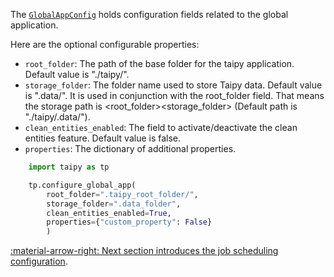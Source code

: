 The [`GlobalAppConfig`](../../../reference/#taipy.core.config.global_app_config.GlobalAppConfig) holds configuration
fields
related to the global application.

Here are the optional configurable properties:

- `root_folder`: The path of the base folder for the taipy application. Default value is "./taipy/".
- `storage_folder`: The folder name used to store Taipy data. Default value is ".data/". It is used in conjunction
with the root_folder field. That means the storage path is <root_folder><storage_folder>
(Default path is "./taipy/.data/").
- `clean_entities_enabled`: The field to activate/deactivate the clean entities feature. Default value is false.
- `properties`: The dictionary of additional properties.

```python linenums="1"
    import taipy as tp

    tp.configure_global_app(
        root_folder=".taipy_root_folder/",
        storage_folder=".data_folder",
        clean_entities_enabled=True,
        properties={"custom_property": False}
        )
```

[:material-arrow-right: Next section introduces the job scheduling configuration](job-config.md).
